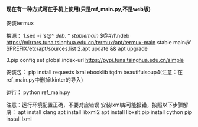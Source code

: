 #### 现在有一种方式可在手机上使用(只是ref_main.py,不是web版)

安装termux

换源：
1.sed -i 's@^ $deb.*stable main$ $@#\1\ndeb https://mirrors.tuna.tsinghua.edu.cn/termux/apt/termux-main stable main@' $PREFIX/etc/apt/sources.list
2.apt update && apt upgrade

3.pip config set global.index-url https://pypi.tuna.tsinghua.edu.cn/simple

安装包：
pip install requests lxml ebooklib tqdm beautifulsoup4(注意：在ref_main.py中删掉tkinter的导入)

运行：
python ref_main.py

注意：运行环境配置正确，不要对应错误
安装lxml库可能报错，按照以下步骤解决：
apt install clang 
apt install libxml2
apt install libxslt 
pip install cython 
pip install lxml 


